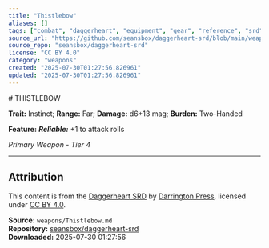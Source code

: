 ```yaml
---
title: "Thistlebow"
aliases: []
tags: ["combat", "daggerheart", "equipment", "gear", "reference", "srd", "ttrpg", "weapon"]
source_url: "https://github.com/seansbox/daggerheart-srd/blob/main/weapons/Thistlebow.md"
source_repo: "seansbox/daggerheart-srd"
license: "CC BY 4.0"
category: "weapons"
created: "2025-07-30T01:27:56.826961"
updated: "2025-07-30T01:27:56.826961"
---
```


﻿# THISTLEBOW

**Trait:** Instinct; **Range:** Far; **Damage:** d6+13 mag; **Burden:** Two-Handed

**Feature:** ***Reliable:*** +1 to attack rolls

*Primary Weapon - Tier 4*

---

## Attribution

This content is from the [Daggerheart SRD](https://github.com/seansbox/daggerheart-srd/blob/main/weapons/Thistlebow.md) by [Darrington Press](https://darringtonpress.com/), licensed under [CC BY 4.0](https://creativecommons.org/licenses/by/4.0/).

**Source:** `weapons/Thistlebow.md`  
**Repository:** [seansbox/daggerheart-srd](https://github.com/seansbox/daggerheart-srd)  
**Downloaded:** 2025-07-30 01:27:56

